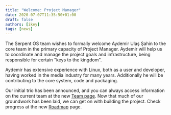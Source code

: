 ```yaml
---
title: "Welcome: Project Manager"
date: 2020-07-07T11:35:50+01:00
draft: false
authors: [ikey]
tags: [news]
---
```


The Serpent OS team wishes to formally welcome Aydemir Ulaş Şahin to the core team in the primary
capacity of Project Manager. Aydemir will help us to coordinate and manage the project goals and
infrastructure, being responsible for certain "keys to the kingdom".

<!--more-->

Aydemir has extensive experience with Linux, both as a user and developer, having worked in the
media industry for many years. Additionally he will be contributing to the core system, code
and packaging.

Our initial trio has been announced, and you can always access information on the current team
at the new [Team page](/team). Now that much of our groundwork has been laid, we can get on
with building the project. Check progress at the new [Roadmap](/roadmap) page.

